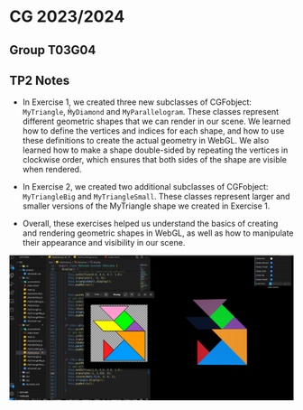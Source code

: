 # CG 2023/2024

## Group T03G04

## TP2 Notes

- In Exercise 1, we created three new subclasses of CGFobject: `MyTriangle`, `M̀yDiamond` and `MyParallelogram`. These classes represent different geometric shapes that we can render in our scene. We learned how to define the vertices and indices for each shape, and how to use these definitions to create the actual geometry in WebGL. We also learned how to make a shape double-sided by repeating the vertices in clockwise order, which ensures that both sides of the shape are visible when rendered.

- In Exercise 2, we created two additional subclasses of CGFobject: `MyTriangleBig` and `MyTriangleSmall`. These classes represent larger and smaller versions of the MyTriangle shape we created in Exercise 1. 

- Overall, these exercises helped us understand the basics of creating and rendering geometric shapes in WebGL, as well as how to manipulate their appearance and visibility in our scene.

![Screenshot 1](screenshots/cg-t03g04-tp2-1.png)